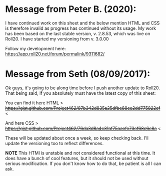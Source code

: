 # Message from Peter B. (2020):
I have continued work on this sheet and the below mention HTML and CSS is therefore invalid as progress has continued without its usage.
My work has been based on the last stable version, v. 2.8.53, which was live on Roll20. I have started my versioning from v. 3.0.00

Follow my development here: https://app.roll20.net/forum/permalink/9311682/

# Message from Seth (08/09/2017):
Ok guys, it's going to be along time before I push another update to Roll20. That being said, if you absolutely must have the latest copy of this sheet:

You can find it here HTML > ~~https://gist.github.com/Project462/87b342d835a25dfbe88ce2dd775822cf~~ <

And here CSS > ~~https://gist.github.com/Project462/76da3d8a4c31af75aaefe73ef68c6c8a~~ <

These will be updated about once a week, so keep checking back. I'll update the versioning too to reflect differences.

**NOTE** This HTMl is unstable and not considered functional at this time. It does have a bunch of cool features, but it should not be used without serious modification. If you don't know how to do that, be patient is all I can ask.